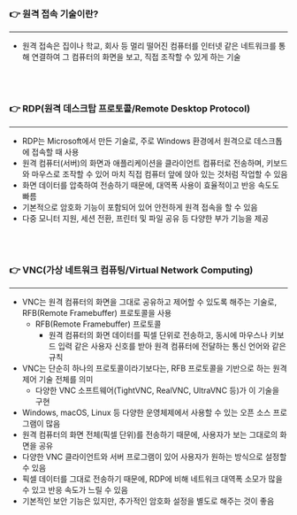 ### 👉 원격 접속 기술이란?

---

- 원격 접속은 집이나 학교, 회사 등 멀리 떨어진 컴퓨터를 인터넷 같은 네트워크를 통해 연결하여 그 컴퓨터의 화면을 보고, 직접 조작할 수 있게 하는 기술
<br>
<br>

### 👉 RDP(원격 데스크탑 프로토콜/Remote Desktop Protocol)

---

- RDP는 Microsoft에서 만든 기술로, 주로 Windows 환경에서 원격으로 데스크톱에 접속할 때 사용
- 원격 컴퓨터(서버)의 화면과 애플리케이션을 클라이언트 컴퓨터로 전송하며, 키보드와 마우스로 조작할 수 있어 마치 직접 컴퓨터 앞에 앉아 있는 것처럼 작업할 수 있음
- 화면 데이터를 압축하여 전송하기 때문에, 대역폭 사용이 효율적이고 반응 속도도 빠름
- 기본적으로 암호화 기능이 포함되어 있어 안전하게 원격 접속을 할 수 있음
- 다중 모니터 지원, 세션 전환, 프린터 및 파일 공유 등 다양한 부가 기능을 제공
<br>
<br>

### 👉 VNC(가상 네트워크 컴퓨팅/Virtual Network Computing)

---

- VNC는 원격 컴퓨터의 화면을 그대로 공유하고 제어할 수 있도록 해주는 기술로, RFB(Remote Framebuffer) 프로토콜을 사용
    - RFB(Remote Framebuffer) 프로토콜
        - 원격 컴퓨터의 화면 데이터를 픽셀 단위로 전송하고, 동시에 마우스나 키보드 입력 같은 사용자 신호를 받아 원격 컴퓨터에 전달하는 통신 언어와 같은 규칙
- VNC는 단순히 하나의 프로토콜이라기보다는, RFB 프로토콜을 기반으로 하는 원격 제어 기술 전체를 의미
    - 다양한 VNC 소프트웨어(TightVNC, RealVNC, UltraVNC 등)가 이 기술을 구현
- Windows, macOS, Linux 등 다양한 운영체제에서 사용할 수 있는 오픈 소스 프로그램이 많음
- 원격 컴퓨터의 화면 전체(픽셀 단위)를 전송하기 때문에, 사용자가 보는 그대로의 화면을 공유
- 다양한 VNC 클라이언트와 서버 프로그램이 있어 사용자가 원하는 방식으로 설정할 수 있음
- 픽셀 데이터를 그대로 전송하기 때문에, RDP에 비해 네트워크 대역폭 소모가 많을 수 있고 반응 속도가 느릴 수 있음
- 기본적인 보안 기능은 있지만, 추가적인 암호화 설정을 별도로 해주는 것이 좋음
